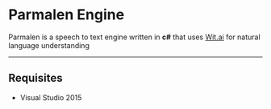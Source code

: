 Parmalen Engine
===================

Parmalen is a speech to text engine written in **c#** that uses [Wit.ai](http://wit.ai) for natural language understanding

----------

Requisites
-------------
* Visual Studio 2015

